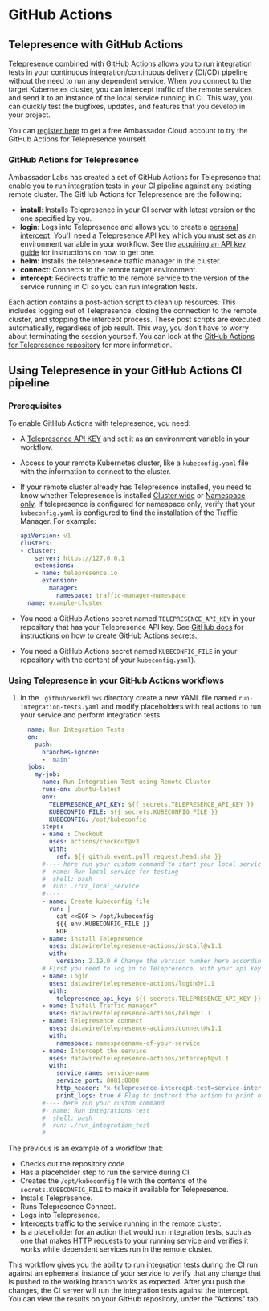 # GitHub Actions

## Telepresence with GitHub Actions

Telepresence combined with [GitHub Actions](https://docs.github.com/en/actions) allows you to run integration tests in your continuous integration/continuous delivery (CI/CD) pipeline without the need to run any dependent service. When you connect to the target Kubernetes cluster, you can intercept traffic of the remote services and send it to an instance of the local service running in CI. This way, you can quickly test the bugfixes, updates, and features that you develop in your project.

You can [register here](https://app.getambassador.io/auth/realms/production/protocol/openid-connect/auth?client_id=telepresence-github-actions\&response_type=code\&code_challenge=qhXI67CwarbmH-pqjDIV1ZE6kqggBKvGfs69cxst43w\&code_challenge_method=S256\&redirect_uri=https://app.getambassador.io) to get a free Ambassador Cloud account to try the GitHub Actions for Telepresence yourself.

### GitHub Actions for Telepresence

Ambassador Labs has created a set of GitHub Actions for Telepresence that enable you to run integration tests in your CI pipeline against any existing remote cluster. The GitHub Actions for Telepresence are the following:

* **install**: Installs Telepresence in your CI server with latest version or the one specified by you.
* **login**: Logs into Telepresence and allows you to create a [personal intercept](../core-concepts/types-of-intercepts.md#personal-intercept). You'll need a Telepresence API key which you must set as an environment variable in your workflow. See the [acquiring an API key guide](../technical-reference/client-reference/telepresence-login.md#acquiring-an-api-key) for instructions on how to get one.
* **helm**: Installs the telepresence traffic manager in the cluster.
* **connect**: Connects to the remote target environment.
* **intercept**: Redirects traffic to the remote service to the version of the service running in CI so you can run integration tests.

Each action contains a post-action script to clean up resources. This includes logging out of Telepresence, closing the connection to the remote cluster, and stopping the intercept process. These post scripts are executed automatically, regardless of job result. This way, you don't have to worry about terminating the session yourself. You can look at the [GitHub Actions for Telepresence repository](https://github.com/datawire/telepresence-actions) for more information.

## Using Telepresence in your GitHub Actions CI pipeline

### Prerequisites

To enable GitHub Actions with telepresence, you need:

* A [Telepresence API KEY](../technical-reference/client-reference/telepresence-login.md#acquiring-an-api-key) and set it as an environment variable in your workflow.
* Access to your remote Kubernetes cluster, like a `kubeconfig.yaml` file with the information to connect to the cluster.
*   If your remote cluster already has Telepresence installed, you need to know whether Telepresence is installed [Cluster wide](../technical-reference/rbac.md#cluster-wide-telepresence-user-access) or [Namespace only](../technical-reference/rbac.md#namespace-only-telepresence-user-access). If telepresence is configured for namespace only, verify that your `kubeconfig.yaml` is configured to find the installation of the Traffic Manager. For example:

    ```yaml
    apiVersion: v1
    clusters:
    - cluster:
        server: https://127.0.0.1
        extensions:
        - name: telepresence.io
          extension:
            manager:
              namespace: traffic-manager-namespace
      name: example-cluster
    ```
* You need a GitHub Actions secret named `TELEPRESENCE_API_KEY` in your repository that has your Telepresence API key. See [GitHub docs](https://docs.github.com/en/github-ae@latest/actions/security-guides/using-secrets-in-github-actions#creating-secrets-for-a-repository) for instructions on how to create GitHub Actions secrets.
* You need a GitHub Actions secret named `KUBECONFIG_FILE` in your repository with the content of your `kubeconfig.yaml`).

### Using Telepresence in your GitHub Actions workflows

1.  In the `.github/workflows` directory create a new YAML file named `run-integration-tests.yaml` and modify placeholders with real actions to run your service and perform integration tests.

    ```yaml
      name: Run Integration Tests
      on:
        push:
          branches-ignore:
          - 'main'
      jobs:
        my-job:
          name: Run Integration Test using Remote Cluster
          runs-on: ubuntu-latest
          env:
            TELEPRESENCE_API_KEY: ${{ secrets.TELEPRESENCE_API_KEY }}
            KUBECONFIG_FILE: ${{ secrets.KUBECONFIG_FILE }}
            KUBECONFIG: /opt/kubeconfig
          steps:
          - name : Checkout
            uses: actions/checkout@v3
            with:
              ref: ${{ github.event.pull_request.head.sha }}
          #---- here run your custom command to start your local service
          #- name: Run local service for testing
          #  shell: bash
          #  run: ./run_local_service
          #----
          - name: Create kubeconfig file
            run: |
              cat <<EOF > /opt/kubeconfig
              ${{ env.KUBECONFIG_FILE }}
              EOF
          - name: Install Telepresence
            uses: datawire/telepresence-actions/install@v1.1
            with:
              version: 2.19.0 # Change the version number here according to the version of Telepresence in your cluster or omit this parameter to install the latest version
          # First you need to log in to Telepresence, with your api key
          - name: Login
            uses: datawire/telepresence-actions/login@v1.1
            with:
              telepresence_api_key: ${{ secrets.TELEPRESENCE_API_KEY }}
          - name: Install Traffic manager"
            uses: datawire/telepresence-actions/helm@v1.1
          - name: Telepresence connect
            uses: datawire/telepresence-actions/connect@v1.1
            with:
              namespace: namespacename-of-your-service
          - name: Intercept the service
            uses: datawire/telepresence-actions/intercept@v1.1
            with:
              service_name: service-name
              service_port: 8081:8080
              http_header: "x-telepresence-intercept-test=service-intercepted"
              print_logs: true # Flag to instruct the action to print out Telepresence logs and export an artifact with them
          #---- here run your custom command
          #- name: Run integrations test
          #  shell: bash
          #  run: ./run_integration_test
          #----
    ```

The previous is an example of a workflow that:

* Checks out the repository code.
* Has a placeholder step to run the service during CI.
* Creates the `/opt/kubeconfig` file with the contents of the `secrets.KUBECONFIG_FILE` to make it available for Telepresence.
* Installs Telepresence.
* Runs Telepresence Connect.
* Logs into Telepresence.
* Intercepts traffic to the service running in the remote cluster.
* Is a placeholder for an action that would run integration tests, such as one that makes HTTP requests to your running service and verifies it works while dependent services run in the remote cluster.

This workflow gives you the ability to run integration tests during the CI run against an ephemeral instance of your service to verify that any change that is pushed to the working branch works as expected. After you push the changes, the CI server will run the integration tests against the intercept. You can view the results on your GitHub repository, under the "Actions" tab.
